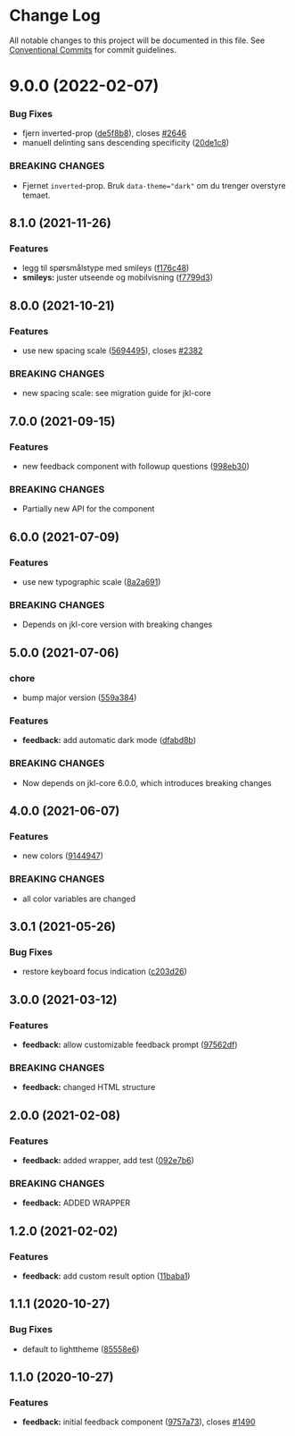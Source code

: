 # Change Log

All notable changes to this project will be documented in this file.
See [Conventional Commits](https://conventionalcommits.org) for commit guidelines.

# 9.0.0 (2022-02-07)

### Bug Fixes

-   fjern inverted-prop ([de5f8b8](https://github.com/fremtind/jokul/commit/de5f8b83ae8f025826f4c56d3aeb5e081dea66cc)), closes [#2646](https://github.com/fremtind/jokul/issues/2646)
-   manuell delinting sans descending specificity ([20de1c8](https://github.com/fremtind/jokul/commit/20de1c8811596b054867352177225fd197c70797))

### BREAKING CHANGES

-   Fjernet `inverted`-prop. Bruk `data-theme="dark"` om du trenger overstyre temaet.

## 8.1.0 (2021-11-26)

### Features

-   legg til spørsmålstype med smileys ([f176c48](https://github.com/fremtind/jokul/commit/f176c48fb8f20b71b623919d75934082eead8e70))
-   **smileys:** juster utseende og mobilvisning ([f7799d3](https://github.com/fremtind/jokul/commit/f7799d3bf5c907dfc0efe7cdae3edd5ecc8b623a))

## 8.0.0 (2021-10-21)

### Features

-   use new spacing scale ([5694495](https://github.com/fremtind/jokul/commit/5694495f56d3c1f0e675433b35cfb0e693b93a82)), closes [#2382](https://github.com/fremtind/jokul/issues/2382)

### BREAKING CHANGES

-   new spacing scale: see migration guide for jkl-core

## 7.0.0 (2021-09-15)

### Features

-   new feedback component with followup questions ([998eb30](https://github.com/fremtind/jokul/commit/998eb3045270d42b3bc97c143bdae12714d1b6d0))

### BREAKING CHANGES

-   Partially new API for the component

## 6.0.0 (2021-07-09)

### Features

-   use new typographic scale ([8a2a691](https://github.com/fremtind/jokul/commit/8a2a691122a0c5a809429b1bdc2a4fea9eb8c258))

### BREAKING CHANGES

-   Depends on jkl-core version with breaking changes

## 5.0.0 (2021-07-06)

### chore

-   bump major version ([559a384](https://github.com/fremtind/jokul/commit/559a384a5315931ad2ea7acc8328b383acbdbd8b))

### Features

-   **feedback:** add automatic dark mode ([dfabd8b](https://github.com/fremtind/jokul/commit/dfabd8b74e3814e88231e0aedf196ab9605e08ac))

### BREAKING CHANGES

-   Now depends on jkl-core 6.0.0, which introduces breaking changes

## 4.0.0 (2021-06-07)

### Features

-   new colors ([9144947](https://github.com/fremtind/jokul/commit/9144947766c73fbe5eaac3372495006e3b89dec7))

### BREAKING CHANGES

-   all color variables are changed

## 3.0.1 (2021-05-26)

### Bug Fixes

-   restore keyboard focus indication ([c203d26](https://github.com/fremtind/jokul/commit/c203d268a60ff73ae1ccbf54bca9106d6bb1e659))

## 3.0.0 (2021-03-12)

### Features

-   **feedback:** allow customizable feedback prompt ([97562df](https://github.com/fremtind/jokul/commit/97562dffe631af093be15b58ac30e4cdcc17eca3))

### BREAKING CHANGES

-   **feedback:** changed HTML structure

## 2.0.0 (2021-02-08)

### Features

-   **feedback:** added wrapper, add test ([092e7b6](https://github.com/fremtind/jokul/commit/092e7b67b118b5da1a841857180d9d2d743d52ac))

### BREAKING CHANGES

-   **feedback:** ADDED WRAPPER

## 1.2.0 (2021-02-02)

### Features

-   **feedback:** add custom result option ([11baba1](https://github.com/fremtind/jokul/commit/11baba177b00fc782568bec090842e541f26d375))

## 1.1.1 (2020-10-27)

### Bug Fixes

-   default to lighttheme ([85558e6](https://github.com/fremtind/jokul/commit/85558e6b61b92b765991f331eb9d3f089c02728e))

## 1.1.0 (2020-10-27)

### Features

-   **feedback:** initial feedback component ([9757a73](https://github.com/fremtind/jokul/commit/9757a730b5686ba2a437f3163411835669443a64)), closes [#1490](https://github.com/fremtind/jokul/issues/1490)
